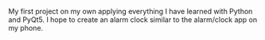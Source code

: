 My first project on my own applying everything I have learned with Python and PyQt5. 
I hope to create an alarm clock similar to the alarm/clock app on my phone.